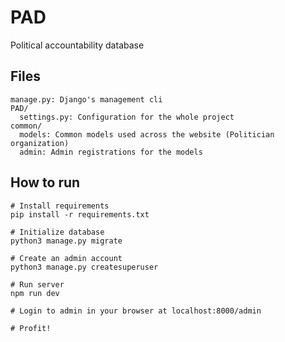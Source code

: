 # PAD
Political accountability database


## Files

```
manage.py: Django's management cli
PAD/
  settings.py: Configuration for the whole project
common/
  models: Common models used across the website (Politician organization)
  admin: Admin registrations for the models
```

## How to run

```shell
# Install requirements
pip install -r requirements.txt

# Initialize database
python3 manage.py migrate

# Create an admin account
python3 manage.py createsuperuser

# Run server
npm run dev

# Login to admin in your browser at localhost:8000/admin

# Profit!
```

